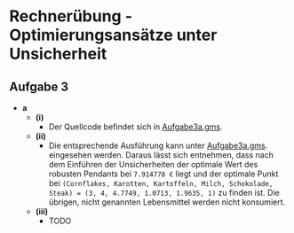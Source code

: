 # Rechnerübung - Optimierungsansätze unter Unsicherheit

## Aufgabe 3

- **a**
  - **(i)**
    - Der Quellcode befindet sich in [Aufgabe3a.gms](../src/r3/Aufgabe3a.gms).
  - **(ii)**
    - Die entsprechende Ausführung kann unter [Aufgabe3a.gms](../src/r3/Aufgabe3a.gms). eingesehen werden. Daraus lässt sich entnehmen, dass nach dem Einführen der Unsicherheiten der optimale Wert des robusten Pendants bei `7.914778 €` liegt und der optimale Punkt bei `(Cornflakes, Karotten, Kartoffeln, Milch, Schokolade, Steak) = (3, 4, 4.7749, 1.0713, 1.9635, 1)` zu finden ist. Die übrigen, nicht genannten Lebensmittel werden nicht konsumiert.
  - **(iii)**
    - TODO
